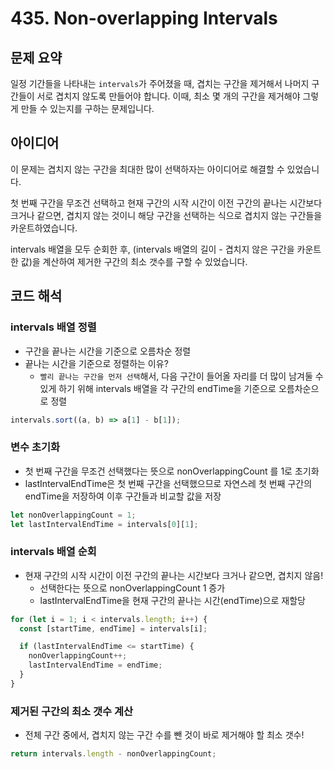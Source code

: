 # 435. Non-overlapping Intervals

## 문제 요약

일정 기간들을 나타내는 `intervals`가 주어졌을 때, 겹치는 구간을 제거해서 나머지 구간들이 서로 겹치지 않도록 만들어야 합니다. 이때, 최소 몇 개의 구간을 제거해야 그렇게 만들 수 있는지를 구하는 문제입니다.

## 아이디어

이 문제는 겹치지 않는 구간을 최대한 많이 선택하자는 아이디어로 해결할 수 있었습니다.

첫 번째 구간을 무조건 선택하고 현재 구간의 시작 시간이 이전 구간의 끝나는 시간보다 크거나 같으면, 겹치지 않는 것이니 해당 구간을 선택하는 식으로 겹치지 않는 구간들을 카운트하였습니다.

intervals 배열을 모두 순회한 후, (intervals 배열의 길이 - 겹치지 않은 구간을 카운트한 값)을 계산하여 제거한 구간의 최소 갯수를 구할 수 있었습니다.

## 코드 해석

### intervals 배열 정렬

- 구간을 끝나는 시간을 기준으로 오름차순 정렬
- 끝나는 시간을 기준으로 정렬하는 이유?
  - `빨리 끝나는 구간을 먼저 선택`해서, 다음 구간이 들어올 자리를 더 많이 남겨둘 수 있게 하기 위해 intervals 배열을 각 구간의 endTime을 기준으로 오름차순으로 정렬

```typescript
intervals.sort((a, b) => a[1] - b[1]);
```

### 변수 초기화

- 첫 번째 구간을 무조건 선택했다는 뜻으로 nonOverlappingCount 를 1로 초기화
- lastIntervalEndTime은 첫 번째 구간을 선택했으므로 자연스레 첫 번째 구간의 endTime을 저장하여 이후 구간들과 비교할 값을 저장

```typescript
let nonOverlappingCount = 1;
let lastIntervalEndTime = intervals[0][1];
```

### intervals 배열 순회

- 현재 구간의 시작 시간이 이전 구간의 끝나는 시간보다 크거나 같으면, 겹치지 않음!
  - 선택한다는 뜻으로 nonOverlappingCount 1 증가
  - lastIntervalEndTime을 현재 구간의 끝나는 시간(endTime)으로 재할당

```typescript
for (let i = 1; i < intervals.length; i++) {
  const [startTime, endTime] = intervals[i];

  if (lastIntervalEndTime <= startTime) {
    nonOverlappingCount++;
    lastIntervalEndTime = endTime;
  }
}
```

### 제거된 구간의 최소 갯수 계산

- 전체 구간 중에서, 겹치지 않는 구간 수를 뺀 것이 바로 제거해야 할 최소 갯수!

```typescript
return intervals.length - nonOverlappingCount;
```
